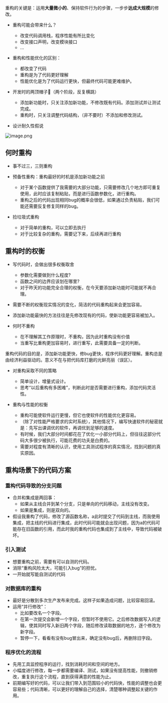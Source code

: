 重构的关键是：运用**大量微小的**、保持软件行为的步骤，一步步**达成大规模**的修改。

- 重构可能会带来什么？
	- 改变代码调用栈，程序性能有所比变化
	- 改变接口声明，改变模块接口
	- ...
- 重构和性能优化的区别：
	- 都改变了代码
	- 重构是为了代码更好理解
	- 性能优化是为了代码运行更快，但最终代码可能更难维护。

- 开发时的两顶帽子🎩（两个阶段，反复横跳）
	- 添加新功能时，只关注添加新功能，不修改既有代码。添加测试并让测试完成。
	- 重构时，只关注调整代码结构，（非不要时）不添加和修改测试。

- 设计耐久性假说

![image.png](https://picgo-1305798447.cos.ap-guangzhou.myqcloud.com/img/20230205195918.png)

## 何时重构

- 事不过三，三则重构

- 预备性重构：重构最好的时机是添加新功能之前
	- 对于某个函数提供了我需要的大部分功能，只需要修改几个地方即可重复使用，此时应该复制粘贴，而是进行函数参数化，进行重构。
	- 重构之后的代码出现相同bug的概率会很低，如果通过负责粘贴，我们可能还需要反复修复同样的bug。

- 捡垃圾式重构
	- 对于简单的重构，可以立即去执行
	- 对于比较复杂的重构，需要记下来，后续再进行重构

## 重构时的权衡

- 写代码时，会做出很多权衡取舍
	- 参数化需要做到什么程度?
	- 函数之间的边界应该划在哪里?
	- 对于昨天的功能完全合理的权衡，在今天要添加新功能时可能就不再合理。

- 需要不断的权衡现实情况的变化，简洁的代码重构起来会更加容易。

- 添加新功能最快的方法往往是先修改现有的代码，使新功能更容易被加入。

- 何时不重构
	- 在不理解其工作原理时，不重构，因为此时重构没有价值
	- 当重写比重构更加容易时，进行重写，此需要具备一定的判断。

重构代码的目的是，添加新功能更快，修bug更快，程序代码更好理解。重构总是由经济利益驱动的。意义不在与把代码库打磨的光鲜亮丽（误区）。

- 对重构采取不同的策略
	- 简单设计，增量式设计。
	- 思考“以后重构有多困难”，判断此时是否需要进行重构，添加代码灵活性。

- 重构与性能的权衡
	- 重构可能使软件运行更慢，但它也使软件的性能优化更容易。
	- （除了对性能严格要求的实时系统），其他情况下，编写快速软件的秘密就是：先写出课调优的软件，再调优到足够的速度。
	- 有时候，我们大部分时间都花在了优化一小部分代码上，但往往这部分代码大多很少被执行，可能花费的功夫是白费的。
	- 需要对程度有清晰的认识，使用工具测试程序的真实情况，找到问题的真实原因。

## 重构场景下的代码方案

### 重构代码导致的分支问题

- 合并和集成是两回事： 
	- 如果从主线合并到某个分支，只是单向的代码移动，主线没有改变。
	- 如果是集成，则是双向的。
- 假设我重构了代码，修改了源函数名称，a此时提交了代码到主线，而我使用集成，把主线的代码进行集成，此时代码可能就会出现问题，因为a的代码可能存在旧函数的引用，而此时我的重构代码也集成到了主线中，导致代码被破坏。

### 引入测试

- 想要重构之前，需要有可以自测的代码。
- 消除“重构风险太大，可能引入bug”的担忧。
- 一开始就写能自测试的代码

### 对数据库的重构

- 最好是分散到多次生产发布来完成。这样子如果造成问题，比较容易回滚。
- 运用“并行修改”：
	- 比如要改名一个字段。
	- 在第一次提交会新增一个字段，但暂时不使用它。之后修改数据写入的逻辑，使其同时写入新旧两个字段，随后修改读取数据的地方，逐个修改为新字段。
	- 暂停一下，看看有没有bug冒出来，确定没有bug后，再删除旧字段。

### 程序优化的流程

- 先用工具监控程序的运行，找到消耗时间和空间的地方。
- 小幅度进行修改，每一步都需要编译、测试，如果没有提高性能，则撤销修改，重复执行这个流程，直到获得满意的性能为止。
- 前期编写好的代码，可以让我们带入到范围较小的代码快，性能的调整也会更容易些；代码清晰，可以更好的理解自己的选择，清楚哪种调整起关键的作用。

